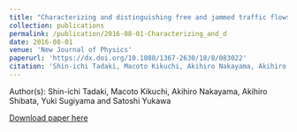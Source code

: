 ```yaml
---
title: "Characterizing and distinguishing free and jammed traffic flows from the distribution and correlation of experimental speed data"
collection: publications
permalink: /publication/2016-08-01-Characterizing_and_d
date: 2016-08-01
venue: 'New Journal of Physics'
paperurl: 'https://dx.doi.org/10.1088/1367-2630/18/8/083022'
citation: 'Shin-ichi Tadaki, Macoto Kikuchi, Akihiro Nakayama, Akihiro Shibata, Yuki Sugiyama and Satoshi Yukawa, Characterizing and distinguishing free and jammed traffic flows from the distribution and correlation of experimental speed data, New Journal of Physics, <b>18</b>, 083022, (2016)'
---
```


Author(s): Shin-ichi Tadaki, Macoto Kikuchi, Akihiro Nakayama, Akihiro Shibata, Yuki Sugiyama and Satoshi Yukawa


<a href='https://dx.doi.org/10.1088/1367-2630/18/8/083022'>Download paper here</a>
